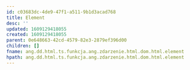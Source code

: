 ```yaml
---
id: c03683dc-4de9-47f1-a511-9b1d3acad768
title: Element
desc: ''
updated: 1609129418055
created: 1609129418055
parent: 0e648663-42cd-4579-82e3-2879ef396d00
children: []
fname: ang.dd.html.ts.funkcja.ang.zdarzenie.html.dom.html.element
hpath: ang.dd.html.ts.funkcja.ang.zdarzenie.html.dom.html.element
---
```



